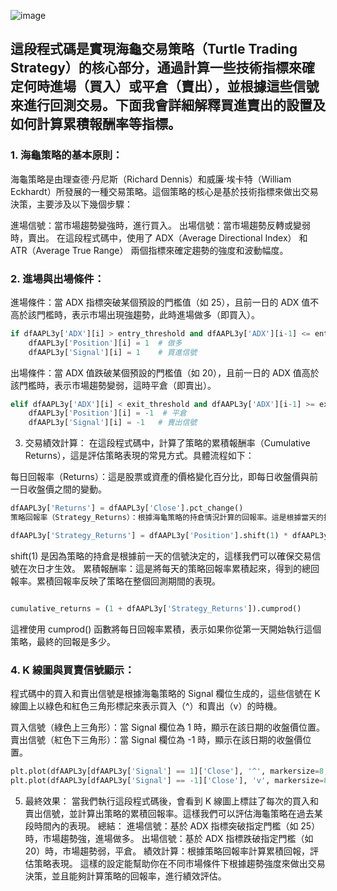 ![image](https://github.com/user-attachments/assets/fa79e1e1-9327-4c0b-8d70-63c27d808f8d)

## 這段程式碼是實現海龜交易策略（Turtle Trading Strategy）的核心部分，通過計算一些技術指標來確定何時進場（買入）或平倉（賣出），並根據這些信號來進行回測交易。下面我會詳細解釋買進賣出的設置及如何計算累積報酬率等指標。

### 1. 海龜策略的基本原則：
海龜策略是由理查德·丹尼斯（Richard Dennis）和威廉·埃卡特（William Eckhardt）所發展的一種交易策略。這個策略的核心是基於技術指標來做出交易決策，主要涉及以下幾個步驟：

進場信號：當市場趨勢變強時，進行買入。
出場信號：當市場趨勢反轉或變弱時，賣出。
在這段程式碼中，使用了 ADX（Average Directional Index） 和 ATR（Average True Range） 兩個指標來確定趨勢的強度和波動幅度。

### 2. 進場與出場條件：
進場條件：當 ADX 指標突破某個預設的門檻值（如 25），且前一日的 ADX 值不高於該門檻時，表示市場出現強趨勢，此時進場做多（即買入）。
```python
if dfAAPL3y['ADX'][i] > entry_threshold and dfAAPL3y['ADX'][i-1] <= entry_threshold:
    dfAAPL3y['Position'][i] = 1  # 做多
    dfAAPL3y['Signal'][i] = 1    # 買進信號
```
出場條件：當 ADX 值跌破某個預設的門檻值（如 20），且前一日的 ADX 值高於該門檻時，表示市場趨勢變弱，這時平倉（即賣出）。
```python
elif dfAAPL3y['ADX'][i] < exit_threshold and dfAAPL3y['ADX'][i-1] >= exit_threshold:
    dfAAPL3y['Position'][i] = -1  # 平倉
    dfAAPL3y['Signal'][i] = -1   # 賣出信號
```
3. 交易績效計算：
在這段程式碼中，計算了策略的累積報酬率（Cumulative Returns），這是評估策略表現的常見方式。具體流程如下：

每日回報率（Returns）：這是股票或資產的價格變化百分比，即每日收盤價與前一日收盤價之間的變動。

```python
dfAAPL3y['Returns'] = dfAAPL3y['Close'].pct_change()
策略回報率（Strategy_Returns）：根據海龜策略的持倉情況計算的回報率。這是根據當天的持倉狀況（做多或做空）來乘以當天的價格變動百分比。
```
```python
dfAAPL3y['Strategy_Returns'] = dfAAPL3y['Position'].shift(1) * dfAAPL3y['Returns']
```
shift(1) 是因為策略的持倉是根據前一天的信號決定的，這樣我們可以確保交易信號在次日才生效。
累積報酬率：這是將每天的策略回報率累積起來，得到的總回報率。累積回報率反映了策略在整個回測期間的表現。

```python

cumulative_returns = (1 + dfAAPL3y['Strategy_Returns']).cumprod()
```
這裡使用 cumprod() 函數將每日回報率累積，表示如果你從第一天開始執行這個策略，最終的回報是多少。

### 4. K 線圖與買賣信號顯示：
程式碼中的買入和賣出信號是根據海龜策略的 Signal 欄位生成的，這些信號在 K 線圖上以綠色和紅色三角形標記來表示買入（^）和賣出（v）的時機。

買入信號（綠色上三角形）：當 Signal 欄位為 1 時，顯示在該日期的收盤價位置。
賣出信號（紅色下三角形）：當 Signal 欄位為 -1 時，顯示在該日期的收盤價位置。
```python
plt.plot(dfAAPL3y[dfAAPL3y['Signal'] == 1]['Close'], '^', markersize=8, color='g', label='買入訊號')  # 買入訊號
plt.plot(dfAAPL3y[dfAAPL3y['Signal'] == -1]['Close'], 'v', markersize=8, color='r', label='賣出訊號')  # 賣出訊號
```
5. 最終效果：
當我們執行這段程式碼後，會看到 K 線圖上標註了每次的買入和賣出信號，並計算出策略的累積回報率。這樣我們可以評估海龜策略在過去某段時間內的表現。
總結：
進場信號：基於 ADX 指標突破指定門檻（如 25）時，市場趨勢強，進場做多。
出場信號：基於 ADX 指標跌破指定門檻（如 20）時，市場趨勢弱，平倉。
績效計算：根據策略回報率計算累積回報，評估策略表現。
這樣的設定能幫助你在不同市場條件下根據趨勢強度來做出交易決策，並且能夠計算策略的回報率，進行績效評估。

